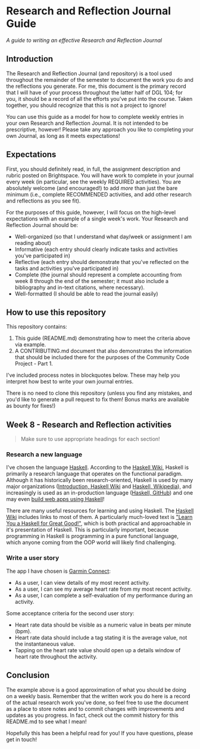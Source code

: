 # Research and Reflection Journal Guide
_A guide to writing an effective Research and Reflection Journal_

## Introduction
The Research and Reflection Journal (and repository) is a tool used throughout the remainder of the semester to document the work you do and the reflections you generate. For me, this document is the primary record that I will have of your process throughout the latter half of DGL 104; for you, it should be a record of all the efforts you've put into the course. Taken together, you should recognize that this is not a project to ignore!

You can use this guide as a model for how to complete weekly entries in your own Research and Reflection Journal. It is not intended to be prescriptive, however! Please take any approach you like to completing your own Journal, as long as it meets expectations! 

## Expectations
First, you should definitely read, in full, the assignment description and rubric posted on Brightspace. You will have work to complete in your journal every week (in particular, see the weekly REQUIRED activities). You are absolutely welcome (and encouraged!) to add _more_ than just the bare minimum (i.e., complete RECOMMENDED activities, and add other research and reflections as you see fit).

For the purposes of this guide, however, I will focus on the high-level expectations with an example of a single week's work. Your Research and Reflection Journal should be:
- Well-organized (so that I understand what day/week or assignment I am reading about)
- Informative (each entry should clearly indicate tasks and activities you've participated in)
- Reflective (each entry should demonstrate that you've reflected on the tasks and activities you've participated in)
- Complete (the journal should represent a complete accounting from week 8 through the end of the semester; it must also include a bibliography and in-text citations, where necessary).
- Well-formatted (I should be able to read the journal easily)

## How to use this repository
This repository contains:

1. This guide (README.md) demonstrating how to meet the criteria above via example.
2. A CONTRIBUTING.md document that also demonstrates the information that should be included there for the purposes of the Community Code Project - Part 1. 

I've included process notes in blockquotes below. These may help you interpret how best to write your own journal entries.

There is no need to clone this repository (unless you find any mistakes, and you'd like to generate a pull request to fix them! Bonus marks are available as bounty for fixes!)

## Week 8 - Research and Reflection activities 

> Make sure to use appropriate headings for each section!

### Research a new language

I've chosen the language [Haskell](https://www.haskell.org/). According to the [Haskell Wiki](https://wiki.haskell.org/Haskell), Haskell is primarily a research language that operates on the functional paradigm. Although it has historically been research-oriented, Haskell is used by many major organizations ([Introduction, Haskell Wiki](https://wiki.haskell.org/Introduction#Does_anyone_use_functional_programming.3F) and [Haskell, Wikipedia](https://en.wikipedia.org/wiki/Haskell#Industry)), and increasingly is used as an in-production language ([Haskell, GitHub](https://github.com/topics/haskell)) and one may even [build web apps using Haskell](https://haskell.dev/article/Building_web_applications_with_Haskell_A_beginners_guide.html)! 

There are many useful resources for learning and using Haskell. The [Haskell Wiki](https://wiki.haskell.org/Haskell) includes links to most of them. A particularly much-loved text is ["Learn You a Haskell for Great Good!"](https://www.learnyouahaskell.com/), which is both practical and approachable in it's presentation of Haskell. This is particularly important, because programming in Haskell is programming in a pure functional language, which anyone coming from the OOP world will likely find challenging. 

### Write a user story

The app I have chosen is [Garmin Connect](https://play.google.com/store/apps/details?id=com.garmin.android.apps.connectmobile):
- As a user, I can view details of my most recent activity.
- As a user, I can see my average heart rate from my most recent activity.
- As a user, I can complete a self-evaluation of my performance during an activity.

Some acceptance criteria for the second user story:
- Heart rate data should be visible as a numeric value in beats per minute (bpm).
- Heart rate data should include a tag stating it is the average value, not the instantaneous value.
- Tapping on the heart rate value should open up a details window of heart rate throughout the activity.

## Conclusion
The example above is a good approximation of what you should be doing on a weekly basis. Remember that the written work you do here is a record of the actual research work you've done, so feel free to use the document as a place to store notes and to commit changes with improvements and updates as you progress. In fact, check out the commit history for this README.md to see what I mean!

Hopefully this has been a helpful read for you! If you have questions, please get in touch! 